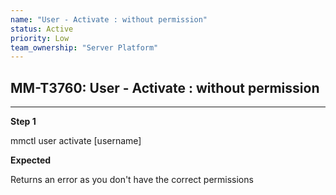```yaml
---
name: "User - Activate : without permission"
status: Active
priority: Low
team_ownership: "Server Platform"
---
```


## MM-T3760: User - Activate : without permission

---

**Step 1**

mmctl user activate \[username]

**Expected**

Returns an error as you don't have the correct permissions
